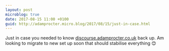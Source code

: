 ```yaml
---
layout: post
microblog: true
date: 2017-08-15 11:00 +0100
guid: http://adamprocter.micro.blog/2017/08/15/just-in-case.html
---
```

Just in case you needed to know [discourse.adamprocter.co.uk](http://discourse.adamprocter.co.uk) back up. Am looking to migrate to new set up soon that should stabilise everything 😊
